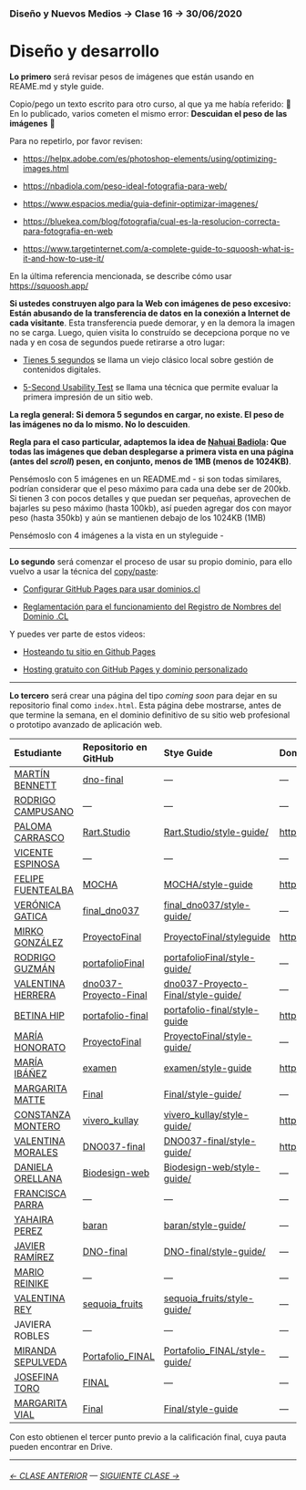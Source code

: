 ### Diseño y Nuevos Medios → Clase 16 → 30/06/2020

# Diseño y desarrollo

**Lo primero** será revisar pesos de imágenes que están usando en REAME.md y style guide. 

Copio/pego un texto escrito para otro curso, al que ya me había referido: :rotating_light:  En lo publicado, varios cometen el mismo error: **Descuidan el peso de las imágenes** :rotating_light: 

Para no repetirlo, por favor revisen: 

- https://helpx.adobe.com/es/photoshop-elements/using/optimizing-images.html

- https://nbadiola.com/peso-ideal-fotografia-para-web/

- https://www.espacios.media/guia-definir-optimizar-imagenes/ 

- https://bluekea.com/blog/fotografia/cual-es-la-resolucion-correcta-para-fotografia-en-web 

- https://www.targetinternet.com/a-complete-guide-to-squoosh-what-is-it-and-how-to-use-it/

En la última referencia mencionada, se describe cómo usar https://squoosh.app/

**Si ustedes construyen algo para la Web con imágenes de peso excesivo: Están abusando de la transferencia de datos en la conexión a Internet de cada visitante**. Esta transferencia puede demorar, y en la demora la imagen no se carga. Luego, quien visita lo construído se decepciona porque no ve nada y en cosa de segundos puede retirarse a otro lugar:

- [Tienes 5 segundos](http://www.tienes5segundos.cl/) se llama un viejo clásico local sobre gestión de contenidos digitales. 

- [5-Second Usability Test](https://www.nngroup.com/videos/5-second-usability-test/) se llama una técnica que permite evaluar la primera impresión de un sitio web. 

**La regla general: Si demora 5 segundos en cargar, no existe. El peso de las imágenes no da lo mismo. No lo descuiden**. 

**Regla para el caso particular, adaptemos la idea de [Nahuai Badiola](https://nbadiola.com/peso-ideal-fotografia-para-web/): Que todas las imágenes que deban desplegarse a primera vista en una página (antes del *scroll*) pesen, en conjunto, menos de 1MB (menos de 1024KB)**. 

Pensémoslo con 5 imágenes en un README.md - si son todas similares, podrían considerar que el peso máximo para cada una debe ser de 200kb. Si tienen 3 con pocos detalles y que puedan ser pequeñas, aprovechen de bajarles su peso máximo (hasta 100kb), así pueden agregar dos con mayor peso (hasta 350kb) y aún se mantienen debajo de los 1024KB (1MB)

Pensémoslo con 4 imágenes a la vista en un styleguide - 

- - - - - - - - - - - - - - - - - - - 

**Lo segundo** será comenzar el proceso de usar su propio dominio, para ello vuelvo a usar la técnica del [copy/paste](https://github.com/profesorfaco/dno037-2021/tree/main/clase-14):

- [Configurar GitHub Pages para usar dominios.cl](https://ggerena.medium.com/configurar-github-pages-para-usar-dominios-cl-13c1a644699f)

- [Reglamentación para el funcionamiento del Registro de Nombres del Dominio .CL](https://www.nic.cl/normativa/reglamentacion.html)

Y puedes ver parte de estos videos: 

- [Hosteando tu sitio en Github Pages](https://www.youtube.com/watch?v=wyRfN5oLzx4&t=155s)

- [Hosting gratuito con GitHub Pages y dominio personalizado](https://www.youtube.com/watch?v=nbUR1jzVI5g&t=328s)


- - - - - - - - - - - - - - - - - - - -

**Lo tercero** será crear una página del tipo *coming soon* para dejar en su repositorio final como `index.html`. Esta página debe mostrarse, antes de que termine la semana, en el dominio definitivo de su sitio web profesional o prototipo avanzado de aplicación web.

| Estudiante      | Repositorio en GitHub | Stye Guide | Dominio     |
|:----------------|:----------------------|:--------------|:--------|
| [MARTÍN BENNETT](https://github.com/bennett-martin) | [dno-final](https://github.com/bennett-martin/dno-final) | — |  — |
| [RODRIGO CAMPUSANO](https://github.com/rodrigocampusano) | — | — | — | 
| [PALOMA CARRASCO](https://github.com/PalomaCarrasco) | [Rart.Studio](https://github.com/PalomaCarrasco/Rart.Studio) | [Rart.Studio/style-guide/](https://palomacarrasco.github.io/Rart.Studio/style-guide/) | https://www.rartstudio.com/ |
| [VICENTE ESPINOSA](https://github.com/vtespinosa) |  — | — | — |
| [FELIPE FUENTEALBA](https://github.com/leocto) | [MOCHA](https://github.com/LeOcto/MOCHA) | [MOCHA/style-guide](https://leocto.github.io/MOCHA/style-guide) | https://dnmocha.cl/ |
| [VERÓNICA GATICA](https://github.com/verogatica) | [final_dno037](https://github.com/Verogatica/final_dno037) | [final_dno037/style-guide/](https://verogatica.github.io/final_dno037/style-guide/) | — |
| [MIRKO GONZÁLEZ](https://github.com/mirkogonzalez) | [ProyectoFinal](https://github.com/MirkoGonzalez/ProyectoFinal) | [ProyectoFinal/styleguide](https://mirkogonzalez.github.io/ProyectoFinal/styleguide/) | https://keteg.cl/ |
| [RODRIGO GUZMÁN](https://github.com/rodrigo-bot) | [portafolioFinal](https://github.com/rodrigo-bot/portafolioFinal) | [portafolioFinal/style-guide/](https://rodrigo-bot.github.io/portafolioFinal/style-guide/) | — |
| [VALENTINA HERRERA](https://github.com/vale-herrera) | [dno037-Proyecto-Final](https://github.com/vale-herrera/dno037-Proyecto-Final) | [dno037-Proyecto-Final/style-guide/](https://vale-herrera.github.io/dno037-Proyecto-Final/style-guide/) | — |
| [BETINA HIP](https://github.com/bbhip) | [portafolio-final](https://github.com/bbhip/portafolio-final) | [portafolio-final/style-guide](https://bbhip.github.io/portafolio-final/style-guide) | https://betinahip.design/ |
| [MARÍA HONORATO](https://github.com/elisahonorato) | [ProyectoFinal](https://github.com/elisahonorato/ProyectoFinal) | [ProyectoFinal/style-guide/](https://elisahonorato.github.io/ProyectoFinal/style-guide/) | — |
| [MARÍA IBÁÑEZ](https://github.com/franibanezm) | [examen](https://github.com/franibanezm/examen) | [examen/style-guide](https://franibanezm.github.io/examen/style-guide/) |  https://cucaomapas.cl/ |
| [MARGARITA MATTE](https://github.com/mar-garita1) | [Final](https://github.com/Mar-garita1/Final) | [Final/style-guide/](https://mar-garita1.github.io/Final/style-guide/) | — |
| [CONSTANZA MONTERO](https://github.com/cpmontero) | [vivero_kullay](https://github.com/cpmontero/vivero_kullay) | [vivero_kullay/style-guide/](https://cpmontero.github.io/vivero_kullay/style-guide/) | https://viverokullay.cl/ |
| [VALENTINA MORALES](https://github.com/lunalaffx) | [DNO037-final](https://github.com/Lunalaffx/DNO037-final) | [DNO037-final/style-guide/](https://lunalaffx.github.io/DNO037-final/style-guide/) | https://www.lunalaffx.com/ |
| [DANIELA ORELLANA](https://github.com/dacorellana) | [Biodesign-web](https://github.com/dacorellana/Biodesign-web/) | [Biodesign-web/style-guide/](https://dacorellana.github.io/Biodesign-web/style-guide/) | — |
| [FRANCISCA PARRA](https://github.com/frnparr) | — | — | — |
| [YAHAIRA PEREZ](https://github.com/yahairaperez) | [baran](https://github.com/YahairaPerez/baran) | [baran/style-guide/](https://yahairaperez.github.io/baran/style-guide/) | — |
| [JAVIER RAMÍREZ](https://github.com/rama2432) | [DNO-final](https://github.com/Rama2432/DNO-final) | [DNO-final/style-guide/](https://rama2432.github.io/DNO-final/style-guide/) | — |
| [MARIO REINIKE](https://github.com/marioreinike) | — | — | — |
| [VALENTINA REY](https://github.com/valentinarey) | [sequoia_fruits](https://github.com/ValentinaRey/sequoia_fruits) | [sequoia_fruits/style-guide/](https://valentinarey.github.io/sequoia_fruits/style-guide/) | — |
| JAVIERA ROBLES | — | — | — |
| [MIRANDA SEPULVEDA](https://github.com/mirandasepulveda-la) | [Portafolio_FINAL](https://github.com/mirandasepulveda-la/Portafolio_FINAL) | [Portafolio_FINAL/style-guide/](https://mirandasepulveda-la.github.io/Portafolio_FINAL/style-guide/) | — |
| [JOSEFINA TORO](https://github.com/josefinatoro) | [FINAL](https://github.com/JosefinaToro/FINAL) | — | — |
| [MARGARITA VIAL](https://github.com/margaraitavialm) | [Final](https://github.com/margaraitavialm/Final) | [Final/style-guide](https://margaraitavialm.github.io/Final/style-guide) | — |

Con esto obtienen el tercer punto previo a la calificación final, cuya pauta pueden encontrar en Drive.

- - - - - - - 

###### [← CLASE ANTERIOR](https://github.com/profesorfaco/dno037-2021/tree/main/clase-15) — [SIGUIENTE CLASE →](https://github.com/profesorfaco/dno037-2021/tree/main/clase-17)
